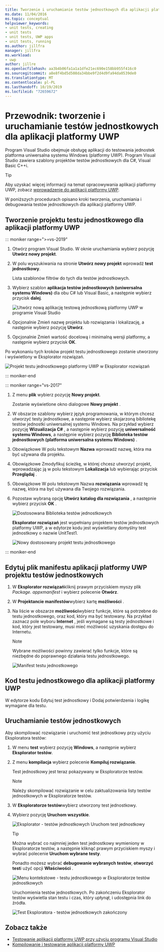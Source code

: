 ```yaml
---
title: Tworzenie i uruchamianie testów jednostkowych dla aplikacji platformy UWP
ms.date: 11/04/2016
ms.topic: conceptual
helpviewer_keywords:
- unit tests, creating
- unit tests
- unit tests, UWP apps
- unit tests, running
ms.author: jillfra
manager: jillfra
ms.workload:
- uwp
author: jillre
ms.openlocfilehash: aa3b4b06fa1a1a1dfe21ec690e158bb955f416c0
ms.sourcegitcommit: a8e8f4bd5d508da34bbe9f2d4d9fa94da0539de0
ms.translationtype: MT
ms.contentlocale: pl-PL
ms.lasthandoff: 10/19/2019
ms.locfileid: "72659672"
---
```

# <a name="walkthrough-create-and-run-unit-tests-for-uwp-apps"></a>Przewodnik: tworzenie i uruchamianie testów jednostkowych dla aplikacji platformy UWP

Program Visual Studio obejmuje obsługę aplikacji do testowania jednostek platforma uniwersalna systemu Windows (platformy UWP). Program Visual Studio zawiera szablony projektów testów jednostkowych dla C#, Visual Basic C++i.

> [!TIP]
> Aby uzyskać więcej informacji na temat opracowywania aplikacji platformy UWP, zobacz [wprowadzenie do aplikacji platformy UWP](/windows/uwp/get-started/).

W poniższych procedurach opisano kroki tworzenia, uruchamiania i debugowania testów jednostkowych dla aplikacji platformy UWP.

## <a name="create-a-unit-test-project-for-a-uwp-app"></a>Tworzenie projektu testu jednostkowego dla aplikacji platformy UWP

::: moniker range=">=vs-2019"

1. Otwórz program Visual Studio. W oknie uruchamiania wybierz pozycję **Utwórz nowy projekt**.

2. W polu wyszukiwania na stronie **Utwórz nowy projekt** wprowadź **test jednostkowy**.

   Lista szablonów filtrów do tych dla testów jednostkowych.

3. Wybierz szablon **aplikacja testów jednostkowych (uniwersalna systemu Windows)** dla obu C# lub Visual Basic, a następnie wybierz przycisk **dalej**.

   ![Utwórz nową aplikację testową jednostkową platformy UWP w programie Visual Studio](media/vs-2019/new-uwp-unit-test-app.png)

4. Opcjonalnie Zmień nazwę projektu lub rozwiązania i lokalizację, a następnie wybierz pozycję **Utwórz**.

5. Opcjonalnie Zmień wartość docelową i minimalną wersji platformy, a następnie wybierz przycisk **OK**.

Po wykonaniu tych kroków projekt testu jednostkowego zostanie utworzony i wyświetlony w Eksplorator rozwiązań.

![Projekt testu jednostkowego platformy UWP w Eksplorator rozwiązań](media/vs-2019/uwp-unit-test-project-solution-explorer.png)

::: moniker-end

::: moniker range="vs-2017"

1. Z menu **plik** wybierz pozycję **Nowy projekt**.

   Zostanie wyświetlone okno dialogowe **Nowy projekt** .

2. W obszarze szablony wybierz język programowania, w którym chcesz utworzyć testy jednostkowe, a następnie wybierz skojarzoną bibliotekę testów jednostki uniwersalnej systemu Windows. Na przykład wybierz pozycję **Wizualizacja C#**  , a następnie wybierz pozycję **uniwersalność systemu Windows**, a następnie wybierz pozycję **Biblioteka testów jednostkowych (platforma uniwersalna systemu Windows)** .

3. Obowiązkowe W polu tekstowym **Nazwa** wprowadź nazwę, która ma być używana dla projektu.

4. Obowiązkowe Zmodyfikuj ścieżkę, w której chcesz utworzyć projekt, wprowadzając ją w polu tekstowym **Lokalizacja** lub wybierając przycisk **Przeglądaj** .

5. Obowiązkowe W polu tekstowym Nazwa **rozwiązania** wprowadź tę nazwę, która ma być używana dla Twojego rozwiązania.

6. Pozostaw wybraną opcję **Utwórz katalog dla rozwiązania** , a następnie wybierz przycisk **OK** .

   ![Dostosowana Biblioteka testów jednostkowych](../test/media/unit_test_win8_1.png)

   **Eksplorator rozwiązań** jest wypełniany projektem testów jednostkowych platformy UWP, a w edytorze kodu jest wyświetlany domyślny test jednostkowy o nazwie UnitTest1.

   ![Nowy dostosowany projekt testu jednostkowego](../test/media/unit_test_win8_unittestexplorer_newprojectcreated.png)

::: moniker-end

## <a name="edit-the-unit-test-projects-uwp-application-manifest-file"></a>Edytuj plik manifestu aplikacji platformy UWP projektu testów jednostkowych

1. W **Eksplorator rozwiązań**kliknij prawym przyciskiem myszy plik *Package. appxmanifest* i wybierz polecenie **Otwórz**.

2. W **Projektancie manifestów**wybierz kartę **możliwości** .

3. Na liście w obszarze **możliwości**wybierz funkcje, które są potrzebne do testu jednostkowego, oraz kod, który ma być testowany. Na przykład zaznacz pole wyboru **Internet** , jeśli wymagane są testy jednostkowe i kod, który jest testowany, musi mieć możliwość uzyskania dostępu do Internetu.

   > [!NOTE]
   > Wybrane możliwości powinny zawierać tylko funkcje, które są niezbędne do poprawnego działania testu jednostkowego.

   ![Manifest testu jednostkowego](../test/media/unit_test_win8_.png)

## <a name="code-the-unit-test-for-a-uwp-app"></a>Kod testu jednostkowego dla aplikacji platformy UWP

W edytorze kodu Edytuj test jednostkowy i Dodaj potwierdzenia i logikę wymagane dla testu.

## <a name="run-unit-tests"></a>Uruchamianie testów jednostkowych

Aby skompilować rozwiązanie i uruchomić test jednostkowy przy użyciu Eksploratora testów:

1. W menu **test** wybierz pozycję **Windows**, a następnie wybierz **Eksplorator testów**.

2. Z menu **kompilacja** wybierz polecenie **Kompiluj rozwiązanie**.

   Test jednostkowy jest teraz pokazywany w Eksploratorze testów.

   > [!NOTE]
   > Należy skompilować rozwiązanie w celu zaktualizowania listy testów jednostkowych w Eksploratorze testów.

3. W **Eksploratorze testów**wybierz utworzony test jednostkowy.

4. Wybierz pozycję **Uruchom wszystkie**.

   ![Eksplorator &#45; testów jednostkowych Uruchom test jednostkowy](../test/media/unit_test_win8_unittestexplorer_contextmenurun.png)

   > [!TIP]
   > Można wybrać co najmniej jeden test jednostkowy wymieniony w Eksploratorze testów, a następnie kliknąć prawym przyciskiem myszy i wybrać polecenie **Uruchom wybrane testy**.
   >
   > Ponadto możesz wybrać **debugowanie wybranych testów**, **otworzyć test**i użyć opcji **Właściwości** .
   >
   > ![Menu kontekstowe &#45; testu jednostkowego w Eksploratorze testów jednostkowych](../test/media/unit_test_win8_unittestexplorer_contextmenu.png)

   Uruchomienia testów jednostkowych. Po zakończeniu Eksplorator testów wyświetla stan testu i czas, który upłynął, i udostępnia link do źródła.

   ![Test Eksploratora &#45; testów jednostkowych zakończony](../test/media/unit_test_win8_unittestexplorer_done.png)

## <a name="see-also"></a>Zobacz także

- [Testowanie aplikacji platformy UWP przy użyciu programu Visual Studio](../test/unit-test-your-code.md)
- [Kompilowanie i testowanie aplikacji platformy UWP](/azure/devops/pipelines/apps/windows/universal?tabs=vsts)